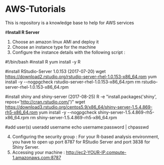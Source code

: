 # AWS-Tutorials
This is repository is a knowledge base to help for AWS services

#**Install R Server**
1. Choose an amazon linux AMI and deploy it
2. Choose an instance type for the machine
3. Configure the instance details with the following script :

#!/bin/bash
#install R
yum install -y R

#install RStudio-Server 1.0.153 (2017-07-20)
wget https://download2.rstudio.org/rstudio-server-rhel-1.0.153-x86_64.rpm
yum install -y --nogpgcheck rstudio-server-rhel-1.0.153-x86_64.rpm
rm rstudio-server-rhel-1.0.153-x86_64.rpm

#install shiny and shiny-server (2017-08-25)
R -e "install.packages('shiny', repos='http://cran.rstudio.com/')"
wget https://download3.rstudio.org/centos5.9/x86_64/shiny-server-1.5.4.869-rh5-x86_64.rpm
yum install -y --nogpgcheck shiny-server-1.5.4.869-rh5-x86_64.rpm
rm shiny-server-1.5.4.869-rh5-x86_64.rpm

#add user(s)
useradd username
echo username:password | chpasswd 

4. Configuring the security group : For your R-based analysis environment, you have to open up port 8787 for RStudio Server and port 3838 for Shiny Server.
5. Accessing your machine : http://ec2-YOUR-IP.compute-1.amazonaws.com:8787
